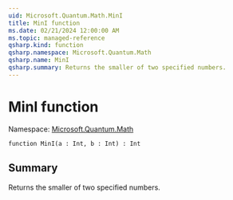 ```yaml
---
uid: Microsoft.Quantum.Math.MinI
title: MinI function
ms.date: 02/21/2024 12:00:00 AM
ms.topic: managed-reference
qsharp.kind: function
qsharp.namespace: Microsoft.Quantum.Math
qsharp.name: MinI
qsharp.summary: Returns the smaller of two specified numbers.
---
```


# MinI function

Namespace: [Microsoft.Quantum.Math](xref:Microsoft.Quantum.Math)

```qsharp
function MinI(a : Int, b : Int) : Int
```

## Summary
Returns the smaller of two specified numbers.
